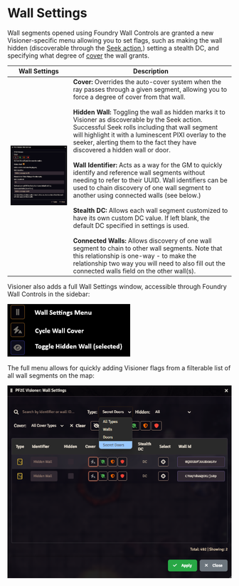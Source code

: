 # Wall Settings

Wall segments opened using Foundry Wall Controls are granted a new Visioner-specific menu allowing you to set flags, such as making the wall hidden (discoverable through the [Seek action](Actions.md#seeking-for-hidden-walls-and-secret-doors),) setting a stealth DC, and specifying what degree of [cover](Auto‐Cover.md#walls-and-cover) the wall grants.


| Wall Settings | Description |
| --- | --- |
| ![Wall Settings](images/actions/seek_wall_settings.png) | **Cover:** Overrides the auto-cover system when the ray passes through a given segment, allowing you to force a degree of cover from that wall. <br><br> **Hidden Wall:** Toggling the wall as hidden marks it to Visioner as discoverable by the Seek action. Successful Seek rolls including that wall segment will highlight it with a luminescent PIXI overlay to the seeker, alerting them to the fact they have discovered a hidden wall or door.<br> <br> **Wall Identifier:** Acts as a way for the GM to quickly identify and reference wall segments without needing to refer to their UUID. Wall identifiers can be used to chain discovery of one wall segment to another using connected walls (see below.) <br> <br> **Stealth DC:** Allows each wall segment customized to have its own custom DC value. If left blank, the default DC specified in settings is used. <br> <br> **Connected Walls:** Allows discovery of one wall segment to chain to other wall segments. Note that this relationship is one-way - to make the relationship two way you will need to also fill out the connected walls field on the other wall(s). |

Visioner also adds a full Wall Settings window, accessible through Foundry Wall Controls in the sidebar:

![Wall Control UI](images/actions/seek_wall_control_ui.png)

The full menu allows for quickly adding Visioner flags from a filterable list of all wall segments on the map:

![Full Wall Settings Menu](images/actions/seek_wall_settings_full.png)